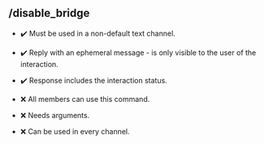 ## /disable_bridge

- :heavy_check_mark: Must be used in a non-default text channel.
- :heavy_check_mark: Reply with an ephemeral message - is only visible to the user of the interaction.
- :heavy_check_mark: Response includes the interaction status.

- :x: All members can use this command.
- :x: Needs arguments.
- :x: Can be used in every channel.